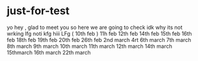 # just-for-test
yo hey , glad to meet you so here we are going to check 
idk why its not wrking
lfg
noti
kfg
hiii
LFg ( 10th feb )
11h feb
12th feb
14th feb
15th feb
16th feb
18th feb
19th feb
20th feb
26th feb
2nd march
4rt
6th march
7th march
8th march
9th march
10th march
11th march
12th march
14th march
15thmarch
16th march
22th march

